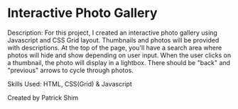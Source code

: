 # Interactive Photo Gallery

Description: For this project, I created an interactive photo gallery using Javascript and CSS Grid layout. Thumbnails and photos will be provided with descriptions. At the top of the page, you'll have a search area where photos will hide and show depending on user input. When the user clicks on a thumbnail, the photo will display in a lightbox. There should be "back" and "previous" arrows to cycle through photos.

Skills Used: HTML, CSS(Grid) & Javascript

Created by Patrick Shim